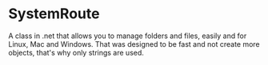 # SystemRoute
A class in .net that allows you to manage folders and files, easily and for Linux, Mac and Windows. That was designed to be fast and not create more objects, that's why only strings are used.
